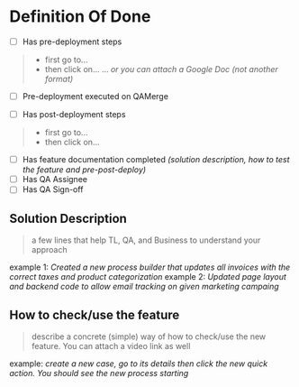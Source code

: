 # Definition Of Done

- [ ]  Has pre-deployment steps
> - first go to...
> - then click on...
> ... _or you can attach a Google Doc (not another format)_

- [ ] Pre-deployment executed on QAMerge

- [ ] Has post-deployment steps
> - first go to...
> - then click on...

- [ ] Has feature documentation completed _(solution description, how to test the feature and pre-post-deploy)_
- [ ] Has QA Assignee 
- [ ] Has QA Sign-off

## Solution Description
> a few lines that help TL, QA, and Business to understand your approach 

example 1: _Created a new process builder that updates all invoices with the correct taxes and product categorization_
example 2: _Updated page layout and backend code to allow email tracking on given marketing campaing_
## How to check/use the feature 
> describe a concrete (simple) way of how to check/use the new feature. You can attach a video link as well

example: _create a new case, go to its details then click the new quick action. You should see the new process starting_ 
